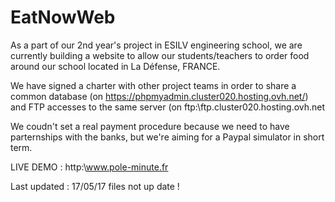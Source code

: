 # EatNowWeb

As a part of our 2nd year's project in ESILV engineering school, we are currently building a website to allow our students/teachers to order food around our school located in La Défense, FRANCE.

We have signed a charter with other project teams in order to share a common database (on https://phpmyadmin.cluster020.hosting.ovh.net/)
and FTP accesses to the same server (on ftp:\\ftp.cluster020.hosting.ovh.net

We coudn't set a real payment procedure because we need to have parternships with the banks, but we're aiming for a Paypal simulator in short term.

LIVE DEMO : http:\\www.pole-minute.fr

Last updated : 17/05/17
files not up date !

